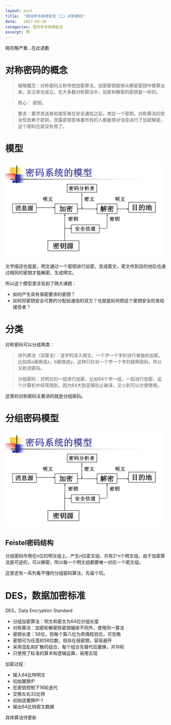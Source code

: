 ```yaml
---
layout: post
title:  "密码学与网络安全（二）对称密码"
date:   2017-09-20
categories: 密码学与网络安全
excerpt: 嗯
---
```


拖坑略严重...在此道歉

# 对称密码的概念

> 粗略概念：对称密码又称传统加密算法，加密密钥能够从解密密钥中推算出来。反过来也成立。在大多数对称算法中，加密和解密的密钥是一样的。

> 核心： 密钥。

> 要求：要求发送者和接受者在安全通信之前，商定一个密钥，对称算法的安全性依赖于密钥，泄露密钥意味着所有的人都能够对消息进行了加密解密，这个密码也就没有用了。

# 模型

![image](/img/1.png)


文字描述也就是，明文通过一个密钥进行加密，变成密文，密文传到目的地后也通过相同的密钥才能解密，生成明文。

所以这个模型里涉及到了两大课题：

* 如何产生具有保密要求的密钥？
* 如何将密钥安全可靠的分配给通信的双方？也就是如何把这个密钥安全的发给接受者？

# 分类

对称密码可以分成两类：

> 序列算法（流算法）：逐字的读入明文，一个字一个字的进行单独的加密。比如将a替换成z，b替换成y，这种只针对一个字一个字的替换密码，所以又称流密码。

> 分组密码：对明文的一组进行加密，比如64个字一组，一起进行加密，这个计算机中经常用到，因为64大到足够防止破译，又小到可以方便使用。

这里的对称密码主要讲的就是分组密码。

# 分组密码模型

![image](/img/1.png)


## Feistel密码结构

分组密码作用在n位的明文组上，产生n位密文组，共有2^n个明文组。由于加密算法是可逆的，可以解密，所以每一个明文组都要唯一对应一个密文组。

这里还有一系列看不懂的分组密码算法，先留个坑。

# DES，数据加密标准

DES，Data Encryption Standard

* 分组加密算法：明文和密文为64位分组长度
* 对称算法：加密和解密除密钥编排不同外，使用同一算法
* 密钥长度：56位，但每个第八位为奇偶校验位，可忽略
* 密钥可为任意的56位数，但存在弱密钥，容易避开
* 采用混乱和扩散的组合，每个组合先替代后置换，共16轮
* 只使用了标准的算术和逻辑运算，易用实现

加密过程：

* 输入64比特明文
* 初始置换IP
* 在密钥控制下16轮迭代
* 交换左右32比特
* 初始逆置换IP-1
* 输出64比特密文数据

具体算法待更新

















